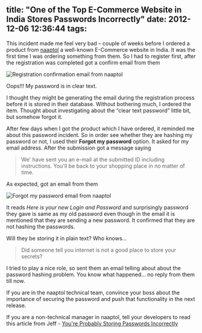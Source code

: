 title: "One of the Top E-Commerce Website in India Stores Passwords Incorrectly"
date: 2012-12-06 12:36:44
tags:
---

This incident made me feel very bad – couple of weeks before I ordered a product from [naaptol] a well-known E-Commerce website in India.  It was the first time I was ordering something from them. So I had to register first, after the registration was completed got a confirm email from them

![Registration confirmation email from naaptol](http://cdn.rajeeshcv.com/images/2012/12/20121206105945_naaptolregistration.png)

Oops!!! My password is in clear text.

I thought they might be generating the email during the registration process before it is stored in their database. Without bothering much, I ordered the item. Thought about investigating about the “clear text password” little bit, but somehow forgot it.

After few days when I got the product which I have ordered, it reminded me about this password incident. So in order see whether they are hashing my password or not, I used their **Forgot my password** option. It asked for my email address. After the submission got a message saying

> We' have sent you an e-mail at the submitted ID including instructions. You'll be back to your shopping place in no matter of time.

As expected, got an email from them

![Forgot my password email from naaptol](http://cdn.rajeeshcv.com/images/2012/12/20121206105945_naaptolforgotpassword.png)

It reads *Here is your new Login and Password* and surprisingly password they gave is same as my old password even though in the email it is mentioned that they are sending a new password. It confirmed that they are not hashing the passwords.

Will they be storing it in plain text? Who knows…

> Did someone tell you internet is not a good place to store your secrets?

I tried to play a nice role, so sent them an email telling about about the password hashing problem. You know what happened… no reply from them till now.

If you are in the naaptol technical team, convince your boss about the importance of securing the password and push that functionality in the next release.

If you are a non-technical manager in naaptol, tell your developers to read this article from Jeff - [You're Probably Storing Passwords Incorrectly](http://www.codinghorror.com/blog/2007/09/youre-probably-storing-passwords-incorrectly.html)

[naaptol]: http://www.naaptol.com/
